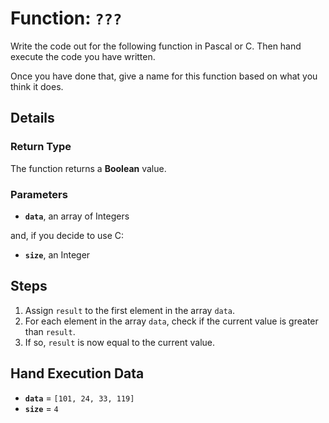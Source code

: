 # Function: `???`

Write the code out for the following function in Pascal or C. Then hand execute the code you
have written.

Once you have done that, give a name for this function based on what you think
it does.

## Details

### Return Type

The function returns a **Boolean** value.

### Parameters

- **`data`**, an array of Integers

and, if you decide to use C:

- **`size`**, an Integer

## Steps

1. Assign `result` to the first element in the array `data`.
2. For each element in the array `data`, check if the current value is greater than `result`.
3. If so, `result` is now equal to the current value.

## Hand Execution Data

- **`data`** = `[101, 24, 33, 119]`
- **`size`** = `4`
